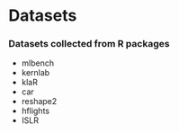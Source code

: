 # Datasets

### Datasets collected from R packages
 - mlbench 
 - kernlab
 - klaR
 - car
 - reshape2
 - hflights
 - ISLR
